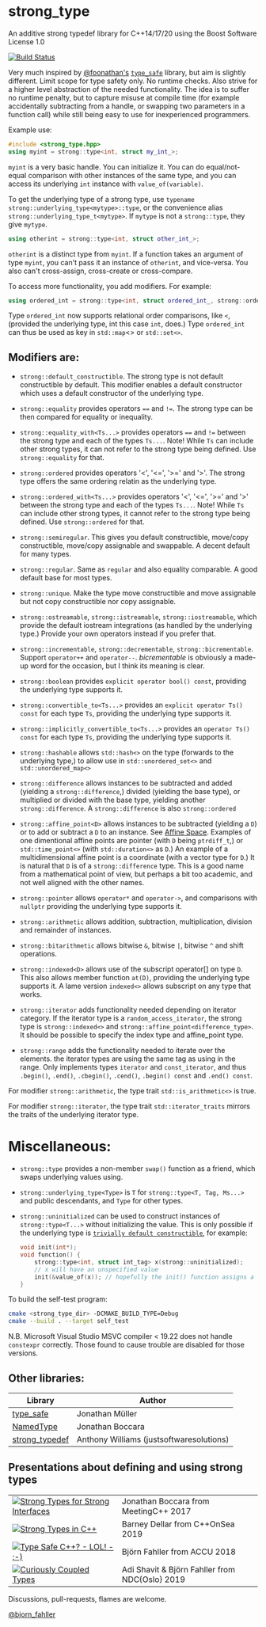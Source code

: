 # strong_type
An additive strong typedef library for C++14/17/20 using the
Boost Software License 1.0

[![Build Status](https://api.cirrus-ci.com/github/rollbear/strong_type.svg)](https://cirrus-ci.com/github/rollbear/strong_type)

Very much inspired by [@foonathan's](https://twitter.com/foonathan)
[`type_safe`](https://github.com/foonathan/type_safe) library, but aim is
slightly different. Limit scope for type safety only. No runtime checks. Also
strive for a higher level abstraction of the needed functionality. The idea
is to suffer no runtime penalty, but to capture misuse at compile time
(for example accidentally subtracting from a handle, or swapping two parameters
in a function call) while still being easy to use for inexperienced
programmers.

Example use:

```Cpp
#include <strong_type.hpp>
using myint = strong::type<int, struct my_int_>;
```

`myint` is a very basic handle. You can initialize it. You can do
equal/not-equal comparison with other instances of the same type, and you can
access its underlying `int` instance with `value_of(variable)`.

To get the underlying type of a strong type, use
`typename strong::underlying_type<mytype>::type`, or the convenience alias
`strong::underlying_type_t<mytype>`. If `mytype` is not a `strong::type`,
they give `mytype`.

```Cpp
using otherint = strong::type<int, struct other_int_>;
```

`otherint` is a distinct type from `myint`. If a function takes an argument of
type `myint`, you can't pass it an instance of `otherint`, and vice-versa. You
also can't cross-assign, cross-create or cross-compare.

To access more functionality, you add modifiers. For example:

```Cpp
using ordered_int = strong::type<int, struct ordered_int_, strong::ordered>;
```

Type `ordered_int` now supports relational order comparisons, like `<`,
(provided the underlying type, int this case `int`, does.) Type `ordered_int`
can thus be used as key in `std::map`<> or `std::set<>`.

## Modifiers are:

* `strong::default_constructible`. The strong type is not default constructible
  by default. This modifier enables a default constructor which uses a default
  constructor of the underlying type.

* `strong::equality` provides operators `==` and `!=`. The strong type can be
  then compared for equality or inequality.

* `strong::equality_with<Ts...>` provides operators `==` and `!=` between the
  strong type and each of the types `Ts...`. Note! While `Ts` can include
  other strong types, it can not refer to the strong type being defined. Use
  `strong::equality` for that.

* `strong::ordered` provides operators '<', '<=', '>=' and '>'. The strong type
  offers the same ordering relatin as the underlying type.

* `strong::ordered_with<Ts...>` provides operators '<', '<=', '>=' and '>'
  between the strong type and each of the types `Ts...`. Note! While `Ts` can
  include other strong types, it cannot refer to the strong type being defined.
  Use `strong::ordered` for that.
  
* `strong::semiregular`. This gives you default constructible, move/copy
  constructible, move/copy assignable and swappable. A decent default for
  many types.

* `strong::regular`. Same as `regular` and also equality comparable. A good
  default base for most types.

* `strong::unique`. Make the type move constructible and move assignable but
  not copy constructible nor copy assignable.
  
* `strong::ostreamable`, `strong::istreamable`, `strong::iostreamable`, which
  provide the default iostream integrations (as handled by the underlying
  type.) Provide your own operators instead if you prefer that.

* `strong::incrementable`, `strong::decrementable`, `strong::bicrementable`.
  Support `operator++` and `operator--`. *bicrementable* is obviously a made-
  up word for the occasion, but I think its meaning is clear.

* `strong::boolean` provides `explicit operator bool() const`, providing the
  underlying type supports it.

* `strong::convertible_to<Ts...>` provides an `explicit operator Ts() const`
   for each type `Ts`, providing the underlying type supports it.

* `strong::implicitly_convertible_to<Ts...>` provides an `operator Ts() const`
   for each type `Ts`, providing the underlying type supports it.
   
* `strong::hashable` allows `std::hash<>` on the type (forwards to the
  underlying type,) to allow use in `std::unordered_set<>` and
  `std::unordered_map<>`

* `strong::difference` allows instances to be subtracted and added (yielding a
  `strong::difference`,) divided (yielding the base type), or multiplied or
  divided with the base type, yielding another `strong::difference`. A
  `strong::difference` is also `strong::ordered`

* `strong::affine_point<D>` allows instances to be subtracted (yielding a `D`) or
  to add or subtract a `D` to an instance.
  See [Affine Space](https://en.wikipedia.org/wiki/Affine_space). Examples of
  one dimentional affine points are pointer (with `D` being `ptrdiff_t`,) or
  `std::time_point<>` (with `std::duration<>` as `D`.) An example of a
  multidimensional affine point is a coordinate (with a vector type for `D`.)
  It is natural that `D` is of a `strong::difference` type. This is a good name
  from a mathematical point of view, but perhaps a bit too academic, and not
  well aligned with the other names.

* `strong::pointer` allows `operator*` and `operator->`, and comparisons with
  `nullptr` providing the underlying type supports it.

* `strong::arithmetic` allows addition, subtraction, multiplication, division
  and remainder of instances.

* `strong::bitarithmetic` allows bitwise `&`, bitwise `|`, bitwise `^` and
  shift operations.

* `strong::indexed<D>` allows use of the subscript operator[] on type `D`.
  This also allows member function `at(D)`, providing the underlying type
  supports it. A lame version `indexed<>` allows subscript on any type that
  works.

* `strong::iterator` adds functionality needed depending on iterator category.
  If the iterator type is a `random_access_iterator`, the strong type
  is `strong::indexed<>` and `strong::affine_point<difference_type>`. It should be
  possible to specify the index type and affine_point type.

* `strong::range` adds the functionality needed to iterate over the elements.
  the iterator types are using the same tag as using in the range. Only
  implements types `iterator` and `const_iterator`, and thus `.begin()`,
  `.end()`, `.cbegin()`, `.cend()`, `.begin() const` and `.end() const`.
    
For modifier `strong::arithmetic`, the type trait `std::is_arithmetic<>` is true.

For modifier `strong::iterator`, the type trait `std::iterator_traits` mirrors
the traits of the underlying iterator type.

# Miscellaneous:
* `strong::type` provides a non-member `swap()` function as a friend, which
   swaps underlying values using.
  
* `strong::underlying_type<Type>` is `T` for `strong::type<T, Tag, Ms...>` and
   public descendants, and `Type` for other types.
      
* `strong::uninitialized` can be used to construct instances of `strong::type<T...>`
  without initializing the value. This is only possible if the underlying type
  is [`trivially default constructible`](
  https://en.cppreference.com/w/cpp/language/default_constructor), for example:
  ```C++
  void init(int*);
  void function() {
      strong::type<int, struct int_tag> x(strong::uninitialized);
      // x will have an unspecified value
      init(&value_of(x)); // hopefully the init() function assigns a value
  }
  ```
  
To build the self-test program:

```bash
cmake <strong_type_dir> -DCMAKE_BUILD_TYPE=Debug
cmake --build . --target self_test
```

N.B. Microsoft Visual Studio MSVC compiler < 19.22 does not handle `constexpr`
correctly. Those found to cause trouble are disabled for those versions.

## Other libraries:
 
| Library                                             | Author |
|-----------------------------------------------------|-------------------|
| [type_safe](https://github.com/foonathan/type_safe) | Jonathan Müller   |
| [NamedType](https://github.com/joboccara/NamedType) | Jonathan Boccara  |
| [strong_typedef](https://github.com/anthonywilliams/strong_typedef) | Anthony Williams (justsoftwaresolutions) |

## Presentations about defining and using strong types

|   |   |
|---|---|
| [![Strong Types for Strong Interfaces](https://img.youtube.com/vi/WVleZqzTw2k/mqdefault.jpg)](https://img.youtube.com/vi/WVleZqzTw2k/mqdefault.jpg) | Jonathan Boccara from MeetingC++ 2017 |
| [![Strong Types in C++](https://img.youtube.com/vi/fWcnp7Bulc8/mqdefault.jpg)](https://youtu.be/fWcnp7Bulc8) | Barney Dellar from C++OnSea 2019 |
| [![Type Safe C++? - LOL! - ;-)](https://img.youtube.com/vi/SWHvNvY-PHw/mqdefault.jpg)](https://youtu.be/SWHvNvY-PHw) | Björn Fahller from ACCU 2018 |
| [![Curiously Coupled Types](https://img.youtube.com/vi/msi4WNQZyWs/mqdefault.jpg)](https://youtu.be/msi4WNQZyWs) | Adi Shavit & Björn Fahller from NDC{Oslo} 2019 |

Discussions, pull-requests, flames are welcome.

[@bjorn_fahller](https://twitter.com/bjorn_fahller)

